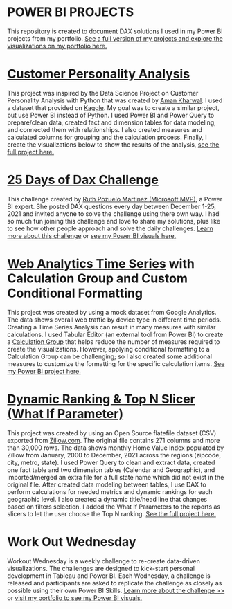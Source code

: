 # POWER BI PROJECTS
    
This repository is created to document DAX solutions I used in my Power BI projects from my portfolio.  [See a full version of my projects and explore the visualizations on my portfolio here.](https://sirishultz.com/)


# [Customer Personality Analysis](https://github.com/SiriShultz/sitelinks/tree/main/Customer-Personality-Analysis)

This project was inspired by the Data Science Project on Customer Personality Analysis with Python that was created by [Aman Kharwal](https://thecleverprogrammer.com/2021/02/08/customer-personality-analysis-with-python/). I used a dataset that provided on [Kaggle](https://www.kaggle.com/imakash3011/customer-personality-analysis). My goal was to create a similar project, but use Power BI instead of Python. I used Power BI and Power Query to prepare/clean data, created fact and dimension tables for data modeling, and connected them with relationships. I also created measures and calculated columns for grouping and the calculation process. Finally, I create the visualizations below to show the results of the analysis, [see the full project here.](https://sirishultz.com/portfolio/customer-personality-analysis)

     


# [25 Days of Dax Challenge](https://github.com/SiriShultz/sitelinks/tree/main/25-Days-DAX-Challenge)

This challenge created by [Ruth Pozuelo Martinez (Microsoft MVP)](https://mvp.microsoft.com/en-us/PublicProfile/5002323), a Power BI expert.  She posted DAX questions every day between December 1-25, 2021 and invited anyone to solve the challenge using there own way. I had so much fun joining this challenge and love to share my solutions, plus like to see how other people approach and solve the daily challenges. [Learn more about this challenge](https://curbal.com/25-days-of-dax-fridays-challenge) or [see my Power BI visuals here.](https://sirishultz.com/portfolio/25-days-dax-challenge)
 


# [Web Analytics Time Series](https://github.com/SiriShultz/sitelinks/tree/main/Web-Analytics) with Calculation Group and Custom Conditional Formatting

This project was created by using a mock dataset from Google Analytics. The data shows overall web traffic by device type in different time periods. Creating a Time Series Analysis can result in many measures with similar calculations. I used Tabular Editor (an external tool from Power BI) to create a [Calculation Group](https://docs.microsoft.com/en-us/analysis-services/tabular-models/calculation-groups?view=asallproducts-allversions) that helps reduce the number of measures required to create the visualizations. However, applying conditional formatting to a Calculation Group can be challenging; so I also created some additional measures to customize the formatting for the specific calculation items. [See my Power BI project here.](https://sirishultz.com/portfolio/web-analytics-time-series)


# [Dynamic Ranking & Top N Slicer (What If Parameter)](https://github.com/SiriShultz/sitelinks/tree/main/Dynamic%20Ranking%20%26%20Top%20N%20Slicer)

This project was created by using an Open Source flatefile dataset (CSV) exported from [Zillow.com](https://www.zillow.com/research/data/). The original file contains 271 columns and more than 30,000 rows. The data shows monthly Home Value Index populated by Zillow from January, 2000 to December, 2021 across the regions (zipcode, city, metro, state). I used Power Query to clean and extract data, created one fact table and two dimension tables (Calendar and Geographic), and imported/merged an extra file for a full state name which did not exist in the original file. After created data modeling between tables, I use DAX to perform calculations for needed metrics and dynamic rankings for each geographic level. I also created a dynamic title/head line that changes based on filters selection. I added the What If Parameters to the reports as slicers to let the user choose the Top N ranking. [See the full project here.](https://sirishultz.com/portfolio/dynamic-ranking-top-n-slicer)   

# Work Out Wednesday

Workout Wednesday is a weekly challenge to re-create data-driven visualizations. The challenges are designed to kick-start personal development in Tableau and Power BI. Each Wednesday, a challenge is released and participants are asked to replicate the challenge as closely as possible using their own Power BI Skills.  [Learn more about the challenge >>](https://www.workout-wednesday.com/) or [visit my portfolio to see my Power BI visuals.](https://sirishultz.com/portfolio/wow-challenges)
